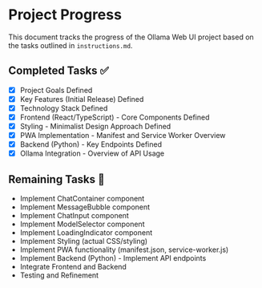 # Project Progress

This document tracks the progress of the Ollama Web UI project based on the tasks outlined in `instructions.md`.

## Completed Tasks ✅

*   [x] Project Goals Defined
*   [x] Key Features (Initial Release) Defined
*   [x] Technology Stack Defined
*   [x] Frontend (React/TypeScript) - Core Components Defined
*   [x] Styling - Minimalist Design Approach Defined
*   [x] PWA Implementation - Manifest and Service Worker Overview
*   [x] Backend (Python) - Key Endpoints Defined
*   [x] Ollama Integration - Overview of API Usage

## Remaining Tasks 🚧

*   Implement ChatContainer component
*   Implement MessageBubble component
*   Implement ChatInput component
*   Implement ModelSelector component
*   Implement LoadingIndicator component
*   Implement Styling (actual CSS/styling)
*   Implement PWA functionality (manifest.json, service-worker.js)
*   Implement Backend (Python) - Implement API endpoints
*   Integrate Frontend and Backend
*   Testing and Refinement
